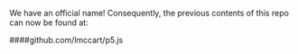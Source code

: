 We have an official name! Consequently, the previous contents of this repo can now be found at:

####github.com/lmccart/p5.js
